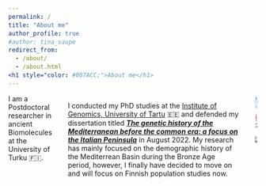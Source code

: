 ```yaml
---
permalink: /
title: "About me"
author_profile: true
#author: tina_saupe
redirect_from: 
  - /about/
  - /about.html
<h1 style="color: #007ACC;">About me</h1>
---
```


<div style="display: flex; justify-content: space-between; align-items: flex-start; gap: 2rem;">
  <div style="flex: 1;">
    I am a Postdoctoral researcher in ancient Biomolecules at the University of Turku</a> 🇫🇮.
  </div>

 I conducted my PhD studies at the <a href="https://genomics.ut.ee/en">Institute of Genomics, University of Tartu</a> 🇪🇪 and defended my dissertation titled [_**The genetic history of the Mediterranean before the common era: a focus on the Italian Peninsula**_](https://dspace.ut.ee/items/3a371275-20d4-4c16-bf11-84c9bd50a6ee) in August 2022. My research has mainly focused on the demographic history of the Mediterrean Basin during the Bronze Age period, however, I finally have decided to move on and will focus on Finnish population studies now. 

  <div style="display: flex; flex-direction: column; align-items: flex-end; gap: 0.5rem;">
    <img src="images/images-tinasaupe/Logo_Tartu.png" alt="University of Tartu" width="50" height="30" />
    <img src="images/images-tinasaupe/Uppsala_universitet_logo.jpg" alt="Uppsala University" width="50" height="30" />
    <img src="images/images-tinasaupe/UTU_logo_EN_RGB.png" alt="Uppsala University" width="50" height="30" />
  </div>
</div>

